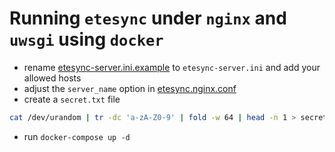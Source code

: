 # Running `etesync` under `nginx` and `uwsgi` using `docker`
- rename [etesync-server.ini.example](../../etesync-server.ini.example) to `etesync-server.ini` and add your allowed hosts
- adjust the `server_name` option in [etesync.nginx.conf](./etesync.nginx.conf)
- create a `secret.txt` file 
```bash
cat /dev/urandom | tr -dc 'a-zA-Z0-9' | fold -w 64 | head -n 1 > secret.txt
```
- run `docker-compose up -d`